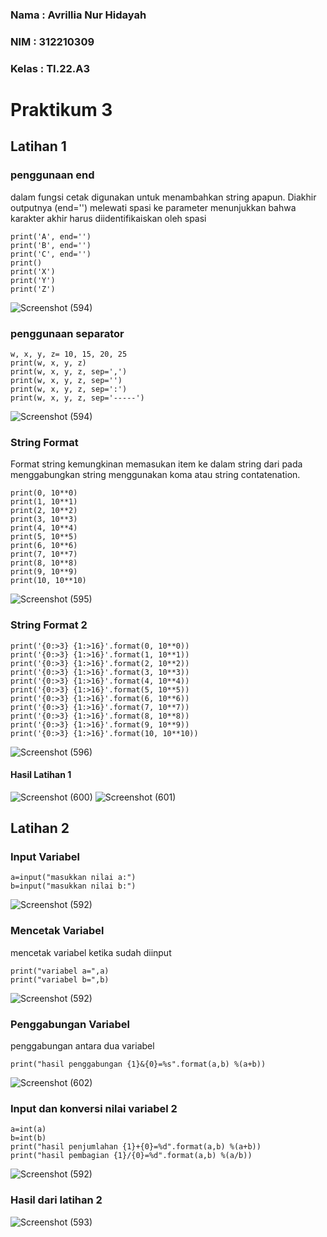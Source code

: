 ### Nama : Avrillia Nur Hidayah

### NIM : 312210309

### Kelas : TI.22.A3

# Praktikum 3

## Latihan 1

### penggunaan end

dalam fungsi cetak digunakan untuk menambahkan string apapun. Diakhir outputnya (end='') melewati spasi ke parameter menunjukkan bahwa karakter akhir harus diidentifikaiskan oleh spasi

```
print('A', end='')
print('B', end='')
print('C', end='')
print()
print('X')
print('Y')
print('Z')
```

![Screenshot (594)](https://user-images.githubusercontent.com/115686359/198209113-84a18816-28f0-4389-a460-56252e4e31b8.png)

### penggunaan separator

```
w, x, y, z= 10, 15, 20, 25
print(w, x, y, z)
print(w, x, y, z, sep=',')
print(w, x, y, z, sep='')
print(w, x, y, z, sep=':')
print(w, x, y, z, sep='-----')
```

![Screenshot (594)](https://user-images.githubusercontent.com/115686359/198211343-21136587-2efa-4a92-81a6-444e4ef79f0b.png)



### String Format

Format string kemungkinan memasukan item ke dalam string dari pada menggabungkan string menggunakan koma atau string contatenation.

```
print(0, 10**0)
print(1, 10**1)
print(2, 10**2)
print(3, 10**3)
print(4, 10**4)
print(5, 10**5)
print(6, 10**6)
print(7, 10**7)
print(8, 10**8)
print(9, 10**9)
print(10, 10**10)
```

![Screenshot (595)](https://user-images.githubusercontent.com/115686359/198214330-eebd10af-726e-4d85-8f8b-25a91d10c575.png)

### String Format 2

```
print('{0:>3} {1:>16}'.format(0, 10**0))
print('{0:>3} {1:>16}'.format(1, 10**1))
print('{0:>3} {1:>16}'.format(2, 10**2))
print('{0:>3} {1:>16}'.format(3, 10**3))
print('{0:>3} {1:>16}'.format(4, 10**4))
print('{0:>3} {1:>16}'.format(5, 10**5))
print('{0:>3} {1:>16}'.format(6, 10**6))
print('{0:>3} {1:>16}'.format(7, 10**7))
print('{0:>3} {1:>16}'.format(8, 10**8))
print('{0:>3} {1:>16}'.format(9, 10**9))
print('{0:>3} {1:>16}'.format(10, 10**10))
```

![Screenshot (596)](https://user-images.githubusercontent.com/115686359/198215087-002db1e5-0b56-4074-9b5b-3c84e8ef8877.png)

#### Hasil Latihan 1

![Screenshot (600)](https://user-images.githubusercontent.com/115686359/198220166-3436ef03-bc1f-4c25-afd1-552f9b8a6cd3.png)
![Screenshot (601)](https://user-images.githubusercontent.com/115686359/198220799-01bdc5fc-689a-44e8-97d1-7c4cdb29f7aa.png)

## Latihan 2

### Input Variabel

```
a=input("masukkan nilai a:")
b=input("masukkan nilai b:")
```

![Screenshot (592)](https://user-images.githubusercontent.com/115686359/198222142-29377500-0c60-4d93-8110-c892d1ef898f.png)

### Mencetak Variabel

mencetak variabel ketika sudah diinput

```
print("variabel a=",a)
print("variabel b=",b)
```

![Screenshot (592)](https://user-images.githubusercontent.com/115686359/198223544-edf1e693-fec1-4761-8266-fe5ef427093a.png)

### Penggabungan Variabel

penggabungan antara dua variabel

```
print("hasil penggabungan {1}&{0}=%s".format(a,b) %(a+b))
```

![Screenshot (602)](https://user-images.githubusercontent.com/115686359/198224483-ffd0b054-a253-49e7-8348-5e3df7546aac.png)

### Input dan konversi nilai variabel 2

```
a=int(a)
b=int(b)
print("hasil penjumlahan {1}+{0}=%d".format(a,b) %(a+b))
print("hasil pembagian {1}/{0}=%d".format(a,b) %(a/b))
```

![Screenshot (592)](https://user-images.githubusercontent.com/115686359/198226027-e075f7f7-69d0-49c0-8429-74a42759d8f3.png)

### Hasil dari latihan 2

![Screenshot (593)](https://user-images.githubusercontent.com/115686359/198226658-350cda7a-f863-4439-8f05-7d8d29c5266f.png)


